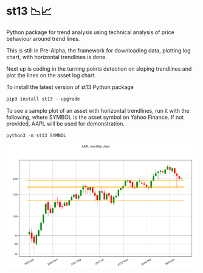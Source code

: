 # st13 📉📈
Python package for trend analysis using technical analysis of price behaviour around trend lines.

This is still in Pre-Alpha, the framework for downloading data, plotting log chart, with horizontal trendlines is done.

Next up is coding in the turning points detection on sloping trendlines and plot the lines on the asset log chart.

To install the latest version of st13 Python package

```python
pip3 install st13 --upgrade
```

To see a sample plot of an asset with horizontal trendlines, run it with the following, where SYMBOL is the asset symbol on Yahoo Finance. If not provided, AAPL will be used for demonstration.

```python
python3 -m st13 SYMBOL
```

![png](https://raw.githubusercontent.com/street13capital/st13/refs/heads/main/sample.png)
